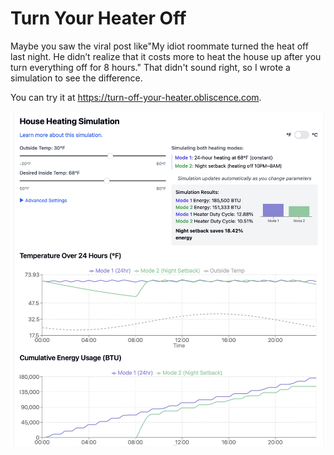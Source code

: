 # Turn Your Heater Off

Maybe you saw the viral post like"My idiot roommate turned the heat off last
night. He didn’t realize that it costs more to heat the house up after you turn
everything off for 8 hours." That didn't sound right, so I wrote a simulation to
see the difference.

You can try it at https://turn-off-your-heater.obliscence.com.

![Turn Your Heater Off Screenshot](turn-your-heater-off-screenshot.png) 